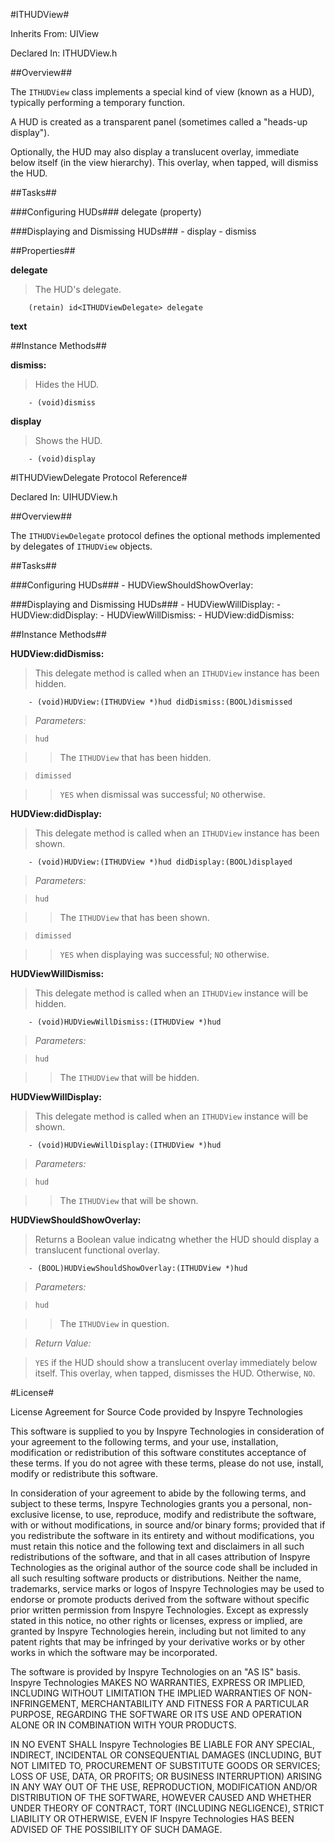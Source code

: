 #ITHUDView#



Inherits From:    UIView

Declared In:      ITHUDView.h


##Overview##

The `ITHUDView` class implements a special kind of view (known as a HUD), typically performing a temporary function.

A HUD is created as a transparent panel (sometimes called a "heads-up display").

Optionally, the HUD may also display a translucent overlay, immediate below itself (in the view hierarchy). This overlay, when tapped, will dismiss the HUD.


##Tasks##

###Configuring HUDs###
    delegate    (property)

###Displaying and Dismissing HUDs###
    - display
    - dismiss

##Properties##

**delegate**

>The HUD's delegate.

        (retain) id<ITHUDViewDelegate> delegate

**text**

##Instance Methods##

**dismiss:**

>Hides the HUD.

        - (void)dismiss

**display**

>Shows the HUD.

        - (void)display

#ITHUDViewDelegate Protocol Reference#



Declared In:      UIHUDView.h


##Overview##

The `ITHUDViewDelegate` protocol defines the optional methods implemented by delegates of `ITHUDView` objects. 

##Tasks##

###Configuring HUDs###
    - HUDViewShouldShowOverlay:
    
###Displaying and Dismissing HUDs###
    - HUDViewWillDisplay:
    - HUDView:didDisplay:
    - HUDViewWillDismiss:
    - HUDView:didDismiss:

##Instance Methods##

**HUDView:didDismiss:**

>This delegate method is called when an `ITHUDView` instance has been hidden.

        - (void)HUDView:(ITHUDView *)hud didDismiss:(BOOL)dismissed

>*Parameters:*

>`hud`

>>The `ITHUDView` that has been hidden.

>`dimissed`

>>`YES` when dismissal was successful; `NO` otherwise.

**HUDView:didDisplay:**

>This delegate method is called when an `ITHUDView` instance has been shown.

        - (void)HUDView:(ITHUDView *)hud didDisplay:(BOOL)displayed

>*Parameters:*

>`hud`

>>The `ITHUDView` that has been shown.

>`dimissed`

>>`YES` when displaying was successful; `NO` otherwise.

**HUDViewWillDismiss:**

>This delegate method is called when an `ITHUDView` instance will be hidden.

        - (void)HUDViewWillDismiss:(ITHUDView *)hud

>*Parameters:*

>`hud`

>>The `ITHUDView` that will be hidden.

**HUDViewWillDisplay:**

>This delegate method is called when an `ITHUDView` instance will be shown.

        - (void)HUDViewWillDisplay:(ITHUDView *)hud

>*Parameters:*

>`hud`

>>The `ITHUDView` that will be shown.

**HUDViewShouldShowOverlay:**

>Returns a Boolean value indicatng whether the HUD should display a translucent functional overlay.

        - (BOOL)HUDViewShouldShowOverlay:(ITHUDView *)hud

>*Parameters:*

>`hud`

>>The `ITHUDView` in question.

>*Return Value:*

>`YES` if the HUD should show a translucent overlay immediately below itself. This overlay, when tapped, dismisses the HUD. Otherwise, `NO`.

#License#

License Agreement for Source Code provided by Inspyre Technologies

This software is supplied to you by Inspyre Technologies in consideration of your agreement to the following terms, and your use, installation, modification or redistribution of this software constitutes acceptance of these terms. If you do not agree with these terms, please do not use, install, modify or redistribute this software.

In consideration of your agreement to abide by the following terms, and subject to these terms, Inspyre Technologies grants you a personal, non-exclusive license, to use, reproduce, modify and redistribute the software, with or without modifications, in source and/or binary forms; provided that if you redistribute the software in its entirety and without modifications, you must retain this notice and the following text and disclaimers in all such redistributions of the software, and that in all cases attribution of Inspyre Technologies as the original author of the source code shall be included in all such resulting software products or distributions. Neither the name, trademarks, service marks or logos of Inspyre Technologies may be used to endorse or promote products derived from the software without specific prior written permission from Inspyre Technologies. Except as expressly stated in this notice, no other rights or licenses, express or implied, are granted by Inspyre Technologies herein, including but not limited to any patent rights that may be infringed by your derivative works or by other works in which the software may be incorporated.

The software is provided by Inspyre Technologies on an "AS IS" basis. Inspyre Technologies MAKES NO WARRANTIES, EXPRESS OR IMPLIED, INCLUDING WITHOUT LIMITATION THE IMPLIED WARRANTIES OF NON-INFRINGEMENT, MERCHANTABILITY AND FITNESS FOR A PARTICULAR PURPOSE, REGARDING THE SOFTWARE OR ITS USE AND OPERATION ALONE OR IN COMBINATION WITH YOUR PRODUCTS.

IN NO EVENT SHALL Inspyre Technologies BE LIABLE FOR ANY SPECIAL, INDIRECT, INCIDENTAL OR CONSEQUENTIAL DAMAGES (INCLUDING, BUT NOT LIMITED TO, PROCUREMENT OF SUBSTITUTE GOODS OR SERVICES; LOSS OF USE, DATA, OR PROFITS; OR BUSINESS INTERRUPTION) ARISING IN ANY WAY OUT OF THE USE, REPRODUCTION, MODIFICATION AND/OR DISTRIBUTION OF THE SOFTWARE, HOWEVER CAUSED AND WHETHER UNDER THEORY OF CONTRACT, TORT (INCLUDING NEGLIGENCE), STRICT LIABILITY OR OTHERWISE, EVEN IF Inspyre Technologies HAS BEEN ADVISED OF THE POSSIBILITY OF SUCH DAMAGE.